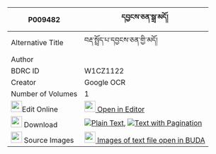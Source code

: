 |P009482|དབྱངས་ཅན་སྒྲ་མདོ། 
| --- | --- 
|Alternative Title |བརྡ་སྤྲོད་པ་དབྱངས་ཅན་གྱི་མདོ།
|Author | 
|BDRC ID | W1CZ1122
|Creator | Google OCR
|Number of Volumes| 1
|<img width="25" src="https://img.icons8.com/color/25/000000/edit-property.png">Edit Online| [<img width="25" src="https://avatars.githubusercontent.com/u/45091458?s=200&v=4"> Open in Editor](http://editor.openpecha.org/P009482)
|<img width="25" src="https://img.icons8.com/fluent/48/000000/download-2.png"/>  Download | [![](https://img.icons8.com/color/20/000000/txt.png)Plain Text](https://github.com/Openpecha/P009482/releases/download/v1/yangchen_dra_do_plain_P009482.zip), [![](https://img.icons8.com/color/20/000000/txt.png)Text with Pagination](https://github.com/Openpecha/P009482/releases/download/v1/yangchen_dra_do_pages_P009482.zip)
|<img width="25" src="https://img.icons8.com/plasticine/100/000000/pictures-folder.png"/>  Source Images | [<img width="25" src="https://library.bdrc.io/icons/BUDA-small.svg"> Images of text file open in BUDA](https://library.bdrc.io/show/bdr:W1CZ1122)